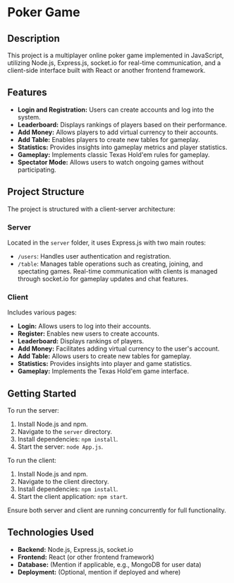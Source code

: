 # Poker Game

## Description

This project is a multiplayer online poker game implemented in JavaScript, utilizing Node.js, Express.js, socket.io for real-time communication, and a client-side interface built with React or another frontend framework.

## Features

- **Login and Registration:** Users can create accounts and log into the system.
- **Leaderboard:** Displays rankings of players based on their performance.
- **Add Money:** Allows players to add virtual currency to their accounts.
- **Add Table:** Enables players to create new tables for gameplay.
- **Statistics:** Provides insights into gameplay metrics and player statistics.
- **Gameplay:** Implements classic Texas Hold'em rules for gameplay.
- **Spectator Mode:** Allows users to watch ongoing games without participating.

## Project Structure

The project is structured with a client-server architecture:

### Server

Located in the `server` folder, it uses Express.js with two main routes:
- `/users`: Handles user authentication and registration.
- `/table`: Manages table operations such as creating, joining, and spectating games.
Real-time communication with clients is managed through socket.io for gameplay updates and chat features.

### Client

Includes various pages:
- **Login:** Allows users to log into their accounts.
- **Register:** Enables new users to create accounts.
- **Leaderboard:** Displays rankings of players.
- **Add Money:** Facilitates adding virtual currency to the user's account.
- **Add Table:** Allows users to create new tables for gameplay.
- **Statistics:** Provides insights into player and game statistics.
- **Gameplay:** Implements the Texas Hold'em game interface.

## Getting Started

To run the server:
1. Install Node.js and npm.
2. Navigate to the `server` directory.
3. Install dependencies: `npm install`.
4. Start the server: `node App.js`.

To run the client:
1. Install Node.js and npm.
2. Navigate to the client directory.
3. Install dependencies: `npm install`.
4. Start the client application: `npm start`.

Ensure both server and client are running concurrently for full functionality.

## Technologies Used

- **Backend:** Node.js, Express.js, socket.io
- **Frontend:** React (or other frontend framework)
- **Database:** (Mention if applicable, e.g., MongoDB for user data)
- **Deployment:** (Optional, mention if deployed and where)

